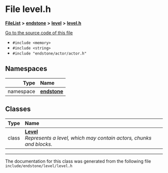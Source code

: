 

# File level.h



[**FileList**](files.md) **>** [**endstone**](dir_6cf277b678674f97c7a2b6b3b2447b33.md) **>** [**level**](dir_8e239ca1e5fd0d936d66a30330d3a329.md) **>** [**level.h**](level_8h.md)

[Go to the source code of this file](level_8h_source.md)



* `#include <memory>`
* `#include <string>`
* `#include "endstone/actor/actor.h"`













## Namespaces

| Type | Name |
| ---: | :--- |
| namespace | [**endstone**](namespaceendstone.md) <br> |


## Classes

| Type | Name |
| ---: | :--- |
| class | [**Level**](classendstone_1_1Level.md) <br>_Represents a level, which may contain actors, chunks and blocks._  |



















































------------------------------
The documentation for this class was generated from the following file `include/endstone/level/level.h`

